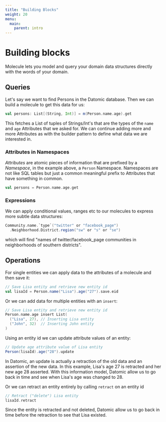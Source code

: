 ```yaml
---
title: "Building Blocks"
weight: 20
menu:
  main:
    parent: intro
---
```


# Building blocks

Molecule lets you model and query your domain data structures directly with the words of your domain.





## Queries

Let's say we want to find Persons in the Datomic database. Then we can build a molecule to get this data for us:

```scala
val persons: List[(String, Int)] = m(Person.name.age).get
```
This fetches a List of tuples of Strings/Int's that are the types of the `name` and `age` Attributes that we asked for. We can continue adding more and more Attributes as with the builder pattern to define what data we are interested in.


### Attributes in Namespaces

_Attributes_ are atomic pieces of information that are prefixed by a _Namespace_, in the example above, a `Person` Namespace. Namespaces are not like SQL tables but just a common meaningful prefix to Attributes that have something in common.

```scala
val persons = Person.name.age.get
```



### Expressions

We can apply conditional values, ranges etc to our molecules to express more subtle data structures:

```scala
Community.name.`type`("twitter" or "facebook_page")
  .Neighborhood.District.region("sw" or "s" or "se")
```
which will find "names of twitter/facebook_page communities in neighborhoods of southern districts".


## Operations

For single entities we can apply data to the attributes of a molecule and then save it:

```scala
// Save Lisa entity and retrieve new entity id
val lisaId = Person.name("Lisa").age("27").save.eid
```
Or we can add data for multiple entities with an `insert`:

```scala
// Save Lisa entity and retrieve new entity id
Person.name.age insert List(
  ("Lisa", 27), // Inserting Lisa entity
  ("John", 32)  // Inserting John entity  
)
```
Using an entity id we can update attribute values of an entity:
```scala
// Update age attribute value of Lisa entity
Person(lisaId).age("28").update
```
In Datomic, an update is actually a retraction of the old data and an assertion of the new data. In this example, Lisa's age 27 is retracted and her new age 28 asserted. With this information model, Datomic allow us to go back in time and see when Lisa's age was changed to 28.

Or we can retract an entity entirely by calling `retract` on an entity id
```scala
// Retract ("delete") Lisa entity
lisaId.retract
```
Since the entity is retracted and not deleted, Datomic allow us to go back in time before the retraction to see that Lisa existed.



